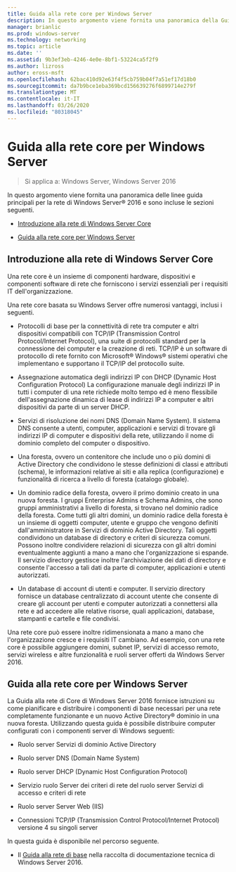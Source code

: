 ```yaml
---
title: Guida alla rete core per Windows Server
description: In questo argomento viene fornita una panoramica della Guida alla rete Core, che consente di pianificare e distribuire i componenti di base necessari per una rete completamente funzionante e un nuovo dominio di Active Directory in una nuova foresta con Windows Server 2016
manager: brianlic
ms.prod: windows-server
ms.technology: networking
ms.topic: article
ms.date: ''
ms.assetid: 9b3ef3eb-4246-4e0e-8bf1-53224ca5f2f9
ms.author: lizross
author: eross-msft
ms.openlocfilehash: 62bac410d92e63f4f5cb759b04f7a51ef17d18b0
ms.sourcegitcommit: da7b9bce1eba369bcd156639276f6899714e279f
ms.translationtype: MT
ms.contentlocale: it-IT
ms.lasthandoff: 03/26/2020
ms.locfileid: "80318045"
---
```

# <a name="core-network-guidance-for-windows-server"></a>Guida alla rete core per Windows Server

>Si applica a: Windows Server, Windows Server 2016

In questo argomento viene fornita una panoramica delle linee guida principali per la rete di Windows Server&reg; 2016 e sono incluse le sezioni seguenti.  
  
-   [Introduzione alla rete di Windows Server Core](#bkmk_intro)  
  
-   [Guida alla rete core per Windows Server](#bkmk_core)  
  
## <a name="introduction-to-the-windows-server-core-network"></a><a name="bkmk_intro"></a>Introduzione alla rete di Windows Server Core

Una rete core è un insieme di componenti hardware, dispositivi e componenti software di rete che forniscono i servizi essenziali per i requisiti IT dell'organizzazione.

Una rete core basata su Windows Server offre numerosi vantaggi, inclusi i seguenti.

- Protocolli di base per la connettività di rete tra computer e altri dispositivi compatibili con TCP/IP (Transmission Control Protocol/Internet Protocol), una suite di protocolli standard per la connessione dei computer e la creazione di reti. TCP/IP è un software di protocollo di rete fornito con Microsoft&reg; Windows&reg; sistemi operativi che implementano e supportano il TCP/IP del protocollo suite.

- Assegnazione automatica degli indirizzi IP con DHCP (Dynamic Host Configuration Protocol) La configurazione manuale degli indirizzi IP in tutti i computer di una rete richiede molto tempo ed è meno flessibile dell'assegnazione dinamica di lease di indirizzi IP a computer e altri dispositivi da parte di un server DHCP.

- Servizi di risoluzione dei nomi DNS (Domain Name System). Il sistema DNS consente a utenti, computer, applicazioni e servizi di trovare gli indirizzi IP di computer e dispositivi della rete, utilizzando il nome di dominio completo del computer o dispositivo.

- Una foresta, ovvero un contenitore che include uno o più domini di Active Directory che condividono le stesse definizioni di classi e attributi (schema), le informazioni relative ai siti e alla replica (configurazione) e funzionalità di ricerca a livello di foresta (catalogo globale).

- Un dominio radice della foresta, ovvero il primo dominio creato in una nuova foresta. I gruppi Enterprise Admins e Schema Admins, che sono gruppi amministrativi a livello di foresta, si trovano nel dominio radice della foresta. Come tutti gli altri domini, un dominio radice della foresta è un insieme di oggetti computer, utente e gruppo che vengono definiti dall'amministratore in Servizi di dominio Active Directory. Tali oggetti condividono un database di directory e criteri di sicurezza comuni. Possono inoltre condividere relazioni di sicurezza con gli altri domini eventualmente aggiunti a mano a mano che l'organizzazione si espande. Il servizio directory gestisce inoltre l'archiviazione dei dati di directory e consente l'accesso a tali dati da parte di computer, applicazioni e utenti autorizzati.

- Un database di account di utenti e computer. Il servizio directory fornisce un database centralizzato di account utente che consente di creare gli account per utenti e computer autorizzati a connettersi alla rete e ad accedere alle relative risorse, quali applicazioni, database, stampanti e cartelle e file condivisi.

Una rete core può essere inoltre ridimensionata a mano a mano che l'organizzazione cresce e i requisiti IT cambiano. Ad esempio, con una rete core è possibile aggiungere domini, subnet IP, servizi di accesso remoto, servizi wireless e altre funzionalità e ruoli server offerti da Windows Server 2016.

## <a name="core-network-guide-for-windows-server"></a><a name="bkmk_core"></a>Guida alla rete core per Windows Server

La Guida alla rete di Core di Windows Server 2016 fornisce istruzioni su come pianificare e distribuire i componenti di base necessari per una rete completamente funzionante e un nuovo Active Directory&reg; dominio in una nuova foresta. Utilizzando questa guida è possibile distribuire computer configurati con i componenti server di Windows seguenti:

- Ruolo server Servizi di dominio Active Directory

- Ruolo server DNS (Domain Name System)

- Ruolo server DHCP (Dynamic Host Configuration Protocol)

- Servizio ruolo Server dei criteri di rete del ruolo server Servizi di accesso e criteri di rete

- Ruolo server Server Web (IIS)

- Connessioni TCP/IP (Transmission Control Protocol/Internet Protocol) versione 4 su singoli server

In questa guida è disponibile nel percorso seguente.

- Il [Guida alla rete di base](../core-network-guide/Core-Network-Guide.md) nella raccolta di documentazione tecnica di Windows Server 2016.
  


